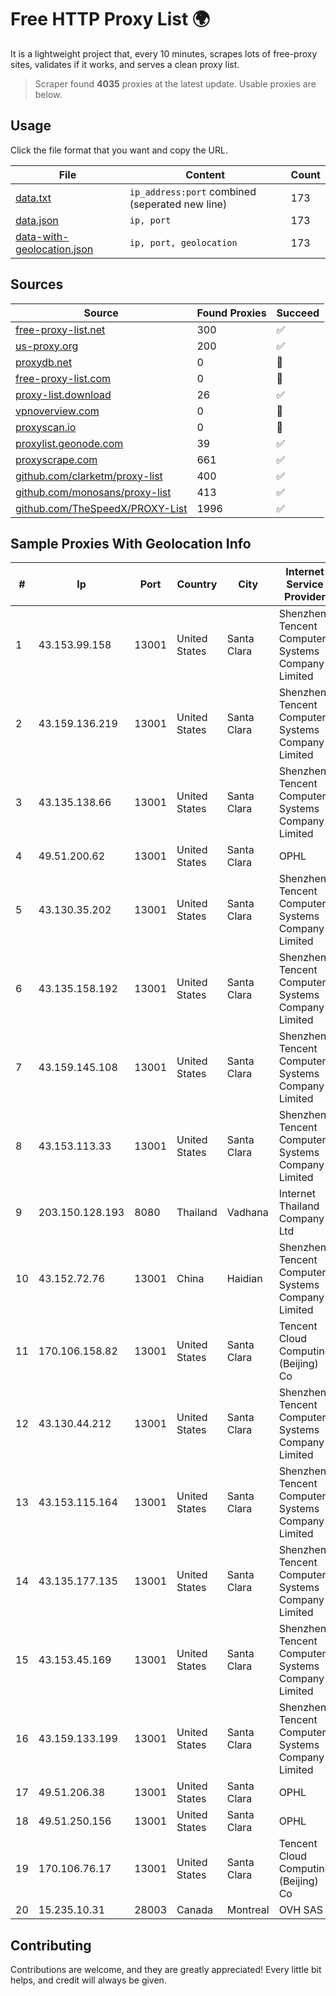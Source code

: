 
# Free HTTP Proxy List 🌍

It is a lightweight project that, every 10 minutes, scrapes lots of free-proxy sites, validates if it works, and serves a clean proxy list.


> Scraper found **4035** proxies at the latest update. Usable proxies are below.

## Usage

Click the file format that you want and copy the URL.


|File|Content|Count|
|----|-------|-----|
|[data.txt](https://raw.githubusercontent.com/themiralay/Proxy-List-World/master/data.txt)|`ip_address:port` combined (seperated new line)|173|
|[data.json](https://raw.githubusercontent.com/themiralay/Proxy-List-World/master/data.json)|`ip, port`|173|
|[data-with-geolocation.json](https://raw.githubusercontent.com/themiralay/Proxy-List-World/master/data-with-geolocation.json)|`ip, port, geolocation`|173|

## Sources

|Source|Found Proxies|Succeed|
|------|-------------|-------|
|[free-proxy-list.net](https://free-proxy-list.net)|300|✅|
|[us-proxy.org](https://www.us-proxy.org)|200|✅|
|[proxydb.net](http://proxydb.net)|0|🚫|
|[free-proxy-list.com](https://free-proxy-list.com/?page=&port=&type%5B%5D=http&type%5B%5D=https&up_time=0&search=Search)|0|🚫|
|[proxy-list.download](https://www.proxy-list.download/HTTP)|26|✅|
|[vpnoverview.com](https://vpnoverview.com/privacy/anonymous-browsing/free-proxy-servers)|0|🚫|
|[proxyscan.io](https://www.proxyscan.io)|0|🚫|
|[proxylist.geonode.com](https://proxylist.geonode.com/api/proxy-list?limit=300&page=1&sort_by=lastChecked&sort_type=desc&protocols=http,https)|39|✅|
|[proxyscrape.com](https://api.proxyscrape.com/v2/?request=displayproxies&protocol=http&timeout=10000&country=all&ssl=all&anonymity=all)|661|✅|
|[github.com/clarketm/proxy-list](https://raw.githubusercontent.com/clarketm/proxy-list/master/proxy-list-raw.txt)|400|✅|
|[github.com/monosans/proxy-list](https://raw.githubusercontent.com/monosans/proxy-list/main/proxies/http.txt)|413|✅|
|[github.com/TheSpeedX/PROXY-List](https://raw.githubusercontent.com/TheSpeedX/PROXY-List/master/http.txt)|1996|✅|


## Sample Proxies With Geolocation Info

|#|Ip|Port|Country|City|Internet Service Provider|
|-|--|----|-------|----|-------------------------|
|1|43.153.99.158|13001|United States|Santa Clara|Shenzhen Tencent Computer Systems Company Limited|
|2|43.159.136.219|13001|United States|Santa Clara|Shenzhen Tencent Computer Systems Company Limited|
|3|43.135.138.66|13001|United States|Santa Clara|Shenzhen Tencent Computer Systems Company Limited|
|4|49.51.200.62|13001|United States|Santa Clara|OPHL|
|5|43.130.35.202|13001|United States|Santa Clara|Shenzhen Tencent Computer Systems Company Limited|
|6|43.135.158.192|13001|United States|Santa Clara|Shenzhen Tencent Computer Systems Company Limited|
|7|43.159.145.108|13001|United States|Santa Clara|Shenzhen Tencent Computer Systems Company Limited|
|8|43.153.113.33|13001|United States|Santa Clara|Shenzhen Tencent Computer Systems Company Limited|
|9|203.150.128.193|8080|Thailand|Vadhana|Internet Thailand Company Ltd|
|10|43.152.72.76|13001|China|Haidian|Shenzhen Tencent Computer Systems Company Limited|
|11|170.106.158.82|13001|United States|Santa Clara|Tencent Cloud Computing (Beijing) Co|
|12|43.130.44.212|13001|United States|Santa Clara|Shenzhen Tencent Computer Systems Company Limited|
|13|43.153.115.164|13001|United States|Santa Clara|Shenzhen Tencent Computer Systems Company Limited|
|14|43.135.177.135|13001|United States|Santa Clara|Shenzhen Tencent Computer Systems Company Limited|
|15|43.153.45.169|13001|United States|Santa Clara|Shenzhen Tencent Computer Systems Company Limited|
|16|43.159.133.199|13001|United States|Santa Clara|Shenzhen Tencent Computer Systems Company Limited|
|17|49.51.206.38|13001|United States|Santa Clara|OPHL|
|18|49.51.250.156|13001|United States|Santa Clara|OPHL|
|19|170.106.76.17|13001|United States|Santa Clara|Tencent Cloud Computing (Beijing) Co|
|20|15.235.10.31|28003|Canada|Montreal|OVH SAS|



## Contributing

Contributions are welcome, and they are greatly appreciated! Every
little bit helps, and credit will always be given.

